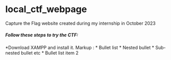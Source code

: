 # local_ctf_webpage
Capture the Flag website created during my internship in October 2023
<h5>Follow these steps to try the CTF:</h5>
*Download XAMPP and install it.
 Markup : * Bullet list
              * Nested bullet
                  * Sub-nested bullet etc
          * Bullet list item 2

